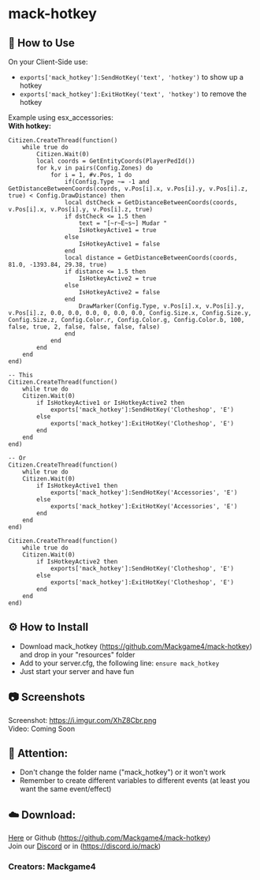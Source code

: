 # mack-hotkey  

## 📗 How to Use  

On your Client-Side use:  
- `exports['mack_hotkey']:SendHotKey('text', 'hotkey')` to show up a hotkey  
- `exports['mack_hotkey']:ExitHotKey('text', 'hotkey')` to remove the hotkey  

Example using esx_accessories:  
**With hotkey:**  
```
Citizen.CreateThread(function()
	while true do
		Citizen.Wait(0)
		local coords = GetEntityCoords(PlayerPedId())
		for k,v in pairs(Config.Zones) do
			for i = 1, #v.Pos, 1 do
				if(Config.Type ~= -1 and GetDistanceBetweenCoords(coords, v.Pos[i].x, v.Pos[i].y, v.Pos[i].z, true) < Config.DrawDistance) then
				local dstCheck = GetDistanceBetweenCoords(coords, v.Pos[i].x, v.Pos[i].y, v.Pos[i].z, true)
				if dstCheck <= 1.5 then
					text = "[~r~E~s~] Mudar "
					IsHotkeyActive1 = true
				else
					IsHotkeyActive1 = false
				end
				local distance = GetDistanceBetweenCoords(coords, 81.0, -1393.84, 29.38, true)
				if distance <= 1.5 then
					IsHotkeyActive2 = true
				else
					IsHotkeyActive2 = false
				end
					DrawMarker(Config.Type, v.Pos[i].x, v.Pos[i].y, v.Pos[i].z, 0.0, 0.0, 0.0, 0, 0.0, 0.0, Config.Size.x, Config.Size.y, Config.Size.z, Config.Color.r, Config.Color.g, Config.Color.b, 100, false, true, 2, false, false, false, false)
				end
			end
		end
	end
end)

-- This
Citizen.CreateThread(function()
	while true do
	Citizen.Wait(0)
		if IsHotkeyActive1 or IsHotkeyActive2 then
			exports['mack_hotkey']:SendHotKey('Clotheshop', 'E')
		else
			exports['mack_hotkey']:ExitHotKey('Clotheshop', 'E')
		end
	end
end)

-- Or
Citizen.CreateThread(function()
	while true do
	Citizen.Wait(0)
		if IsHotkeyActive1 then
			exports['mack_hotkey']:SendHotKey('Accessories', 'E')
		else
			exports['mack_hotkey']:ExitHotKey('Accessories', 'E')
		end
	end
end)

Citizen.CreateThread(function()
	while true do
	Citizen.Wait(0)
		if IsHotkeyActive2 then
			exports['mack_hotkey']:SendHotKey('Clotheshop', 'E')
		else
			exports['mack_hotkey']:ExitHotKey('Clotheshop', 'E')
		end
	end
end)
```

## ⚙️ How to Install  
- Download mack_hotkey (https://github.com/Mackgame4/mack-hotkey) and drop in your "resources" folder  
- Add to your server.cfg, the following line: ```ensure mack_hotkey```  
- Just start your server and have fun  

## 📷 Screenshots  
Screenshot: https://i.imgur.com/XhZ8Cbr.png  
Video: Coming Soon  

## 🔖 Attention:  
- Don't change the folder name ("mack_hotkey") or it won't work  
- Remember to create different variables to different events (at least you want the same event/effect)

## ☁️ Download:  
[Here](https://github.com/Mackgame4/mack-hotkey) or Github (https://github.com/Mackgame4/mack-hotkey)  
Join our [Discord](https://discord.gg/As3VMTb) or in (https://discord.io/mack)  
### Creators: Mackgame4  
